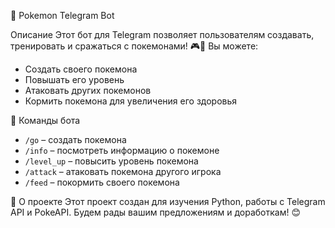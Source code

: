  🤖 Pokemon Telegram Bot

 Описание
Этот бот для Telegram позволяет пользователям создавать, тренировать и сражаться с покемонами! 🎮🐉 Вы можете:
- Создать своего покемона
- Повышать его уровень
- Атаковать других покемонов
- Кормить покемона для увеличения его здоровья

 🚀 Команды бота
- `/go` – создать покемона
- `/info` – посмотреть информацию о покемоне
- `/level_up` – повысить уровень покемона
- `/attack` – атаковать покемона другого игрока
- `/feed` – покормить своего покемона

 📌 О проекте
Этот проект создан для изучения Python, работы с Telegram API и PokeAPI. Будем рады вашим предложениям и доработкам! 😊

